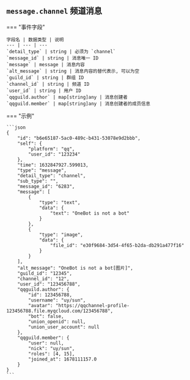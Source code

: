 ## `message.channel` 频道消息

=== "事件字段"

    字段名 | 数据类型 | 说明
    --- | --- | ---
    `detail_type` | string | 必须为 `channel`
    `message_id` | string | 消息唯一 ID
    `message` | message | 消息内容
    `alt_message` | string | 消息内容的替代表示, 可以为空
    `guild_id` | string | 群组 ID
    `channel_id` | string | 频道 ID
    `user_id` | string | 用户 ID
    `qqguild.author` | map[string]any | 消息创建者
    `qqguild.member` | map[string]any | 消息创建者的成员信息

=== "示例"

    ```json
    {
        "id": "b6e65187-5ac0-489c-b431-53078e9d2bbb",
        "self": {
            "platform": "qq",
            "user_id": "123234"
        },
        "time": 1632847927.599013,
        "type": "message",
        "detail_type": "channel",
        "sub_type": "",
        "message_id": "6283",
        "message": [
            {
                "type": "text",
                "data": {
                    "text": "OneBot is not a bot"
                }
            },
            {
                "type": "image",
                "data": {
                    "file_id": "e30f9684-3d54-4f65-b2da-db291a477f16"
                }
            }
        ],
        "alt_message": "OneBot is not a bot[图片]",
        "guild_id": "12345",
        "channel_id": "12",
        "user_id": "123456788",
        "qqguild.author": {
            "id": 123456788,
            "username": "uy/sun",
            "avatar": "https://qqchannel-profile-123456788.file.myqcloud.com/123456788",
            "bot": false,
            "union_openid": null,
            "union_user_account": null
        },
        "qqguild.member": {
            "user": null,
            "nick": "uy/sun",
            "roles": [4, 15],
            "joined_at": 1678111157.0
        }
    }
    ```
